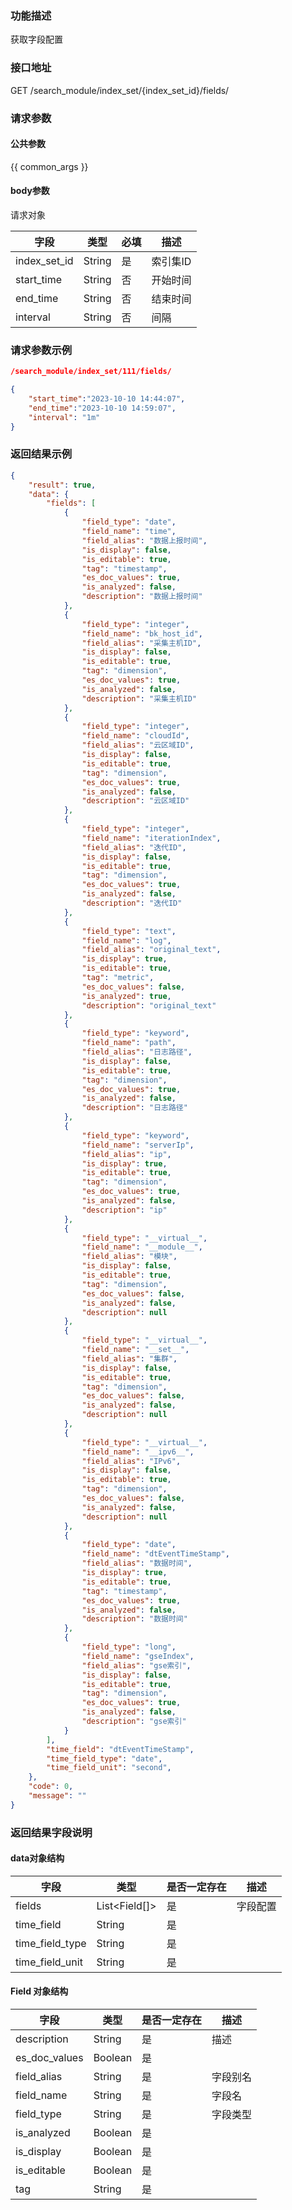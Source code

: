 ### 功能描述

获取字段配置

### 接口地址

GET  /search_module/index_set/{index_set_id}/fields/

### 请求参数

#### 公共参数

{{ common_args }}

#### body参数

请求对象

| 字段 | 类型 | 必填 | 描述                                        |
| --- | --- | --- | --- |
| index_set_id | String | 是 | 索引集ID |
| start_time | String | 否 | 开始时间 |
| end_time | String | 否 | 结束时间 |
| interval | String | 否 | 间隔 |



### 请求参数示例

```json
/search_module/index_set/111/fields/
```

```json
{
    "start_time":"2023-10-10 14:44:07",
    "end_time":"2023-10-10 14:59:07",
    "interval": "1m"
}
```

### 返回结果示例

```json
{
    "result": true,
    "data": {
        "fields": [
            {
                "field_type": "date",
                "field_name": "time",
                "field_alias": "数据上报时间",
                "is_display": false,
                "is_editable": true,
                "tag": "timestamp",
                "es_doc_values": true,
                "is_analyzed": false,
                "description": "数据上报时间"
            },
            {
                "field_type": "integer",
                "field_name": "bk_host_id",
                "field_alias": "采集主机ID",
                "is_display": false,
                "is_editable": true,
                "tag": "dimension",
                "es_doc_values": true,
                "is_analyzed": false,
                "description": "采集主机ID"
            },
            {
                "field_type": "integer",
                "field_name": "cloudId",
                "field_alias": "云区域ID",
                "is_display": false,
                "is_editable": true,
                "tag": "dimension",
                "es_doc_values": true,
                "is_analyzed": false,
                "description": "云区域ID"
            },
            {
                "field_type": "integer",
                "field_name": "iterationIndex",
                "field_alias": "迭代ID",
                "is_display": false,
                "is_editable": true,
                "tag": "dimension",
                "es_doc_values": true,
                "is_analyzed": false,
                "description": "迭代ID"
            },
            {
                "field_type": "text",
                "field_name": "log",
                "field_alias": "original_text",
                "is_display": true,
                "is_editable": true,
                "tag": "metric",
                "es_doc_values": false,
                "is_analyzed": true,
                "description": "original_text"
            },
            {
                "field_type": "keyword",
                "field_name": "path",
                "field_alias": "日志路径",
                "is_display": false,
                "is_editable": true,
                "tag": "dimension",
                "es_doc_values": true,
                "is_analyzed": false,
                "description": "日志路径"
            },
            {
                "field_type": "keyword",
                "field_name": "serverIp",
                "field_alias": "ip",
                "is_display": true,
                "is_editable": true,
                "tag": "dimension",
                "es_doc_values": true,
                "is_analyzed": false,
                "description": "ip"
            },
            {
                "field_type": "__virtual__",
                "field_name": "__module__",
                "field_alias": "模块",
                "is_display": false,
                "is_editable": true,
                "tag": "dimension",
                "es_doc_values": false,
                "is_analyzed": false,
                "description": null
            },
            {
                "field_type": "__virtual__",
                "field_name": "__set__",
                "field_alias": "集群",
                "is_display": false,
                "is_editable": true,
                "tag": "dimension",
                "es_doc_values": false,
                "is_analyzed": false,
                "description": null
            },
            {
                "field_type": "__virtual__",
                "field_name": "__ipv6__",
                "field_alias": "IPv6",
                "is_display": false,
                "is_editable": true,
                "tag": "dimension",
                "es_doc_values": false,
                "is_analyzed": false,
                "description": null
            },
            {
                "field_type": "date",
                "field_name": "dtEventTimeStamp",
                "field_alias": "数据时间",
                "is_display": true,
                "is_editable": true,
                "tag": "timestamp",
                "es_doc_values": true,
                "is_analyzed": false,
                "description": "数据时间"
            },
            {
                "field_type": "long",
                "field_name": "gseIndex",
                "field_alias": "gse索引",
                "is_display": false,
                "is_editable": true,
                "tag": "dimension",
                "es_doc_values": true,
                "is_analyzed": false,
                "description": "gse索引"
            }
        ],
        "time_field": "dtEventTimeStamp",
        "time_field_type": "date",
        "time_field_unit": "second",
    },
    "code": 0,
    "message": ""
}
```

### 返回结果字段说明

#### data对象结构

| 字段 | 类型 | 是否一定存在 | 描述 |
| --- | --- | --- | --- |
| fields | List<Field[]> | 是 | 字段配置 |
| time_field | String | 是 |  |
| time_field_type | String | 是 |  |
| time_field_unit | String | 是 |  |

####  Field 对象结构
| 字段 | 类型 | 是否一定存在 | 描述 |
| --- | --- | --- | --- |
| description | String | 是 | 描述 |
| es_doc_values | Boolean | 是 |  |
| field_alias | String | 是 | 字段别名 |
| field_name | String | 是 | 字段名 |
| field_type | String | 是 | 字段类型 |
| is_analyzed | Boolean | 是 |  |
| is_display | Boolean | 是 |  |
| is_editable | Boolean | 是 |  |
| tag | String | 是 |  |

